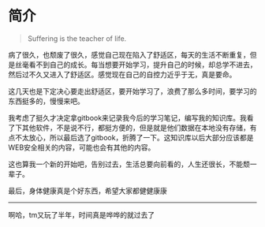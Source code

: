 # 简介

> Suffering is the teacher of life.



病了很久，也颓废了很久，感觉自己现在陷入了舒适区，每天的生活不断重复，但是丝毫看不到自己的成长。每当想要开始学习，提升自己的时候，却总学不进去，然后过不久又进入了舒适区。感觉现在自己的自控力近乎于无，真是要命。

这几天也是下定决心要走出舒适区，要开始学习了，浪费了那么多时间，要学习的东西挺多的，慢慢来吧。



我考虑了挺久才决定拿gitbook来记录我今后的学习笔记，编写我的知识库。我看了下其他软件，不是说不行，都挺方便的，但是就是他们数据在本地没有存储，有点不太放心，所以最后选了gitbook，折腾了一下。这知识库以后大部分应该都是WEB安全相关的内容，可能也会有其他的内容。

这也算我一个新的开始吧，告别过去，生活总要向前看的，人生还很长，不能颓一辈子。

最后，身体健康真是个好东西，希望大家都健健康康

-----

啊哈，tm又玩了半年，时间真是哗哗的就过去了




